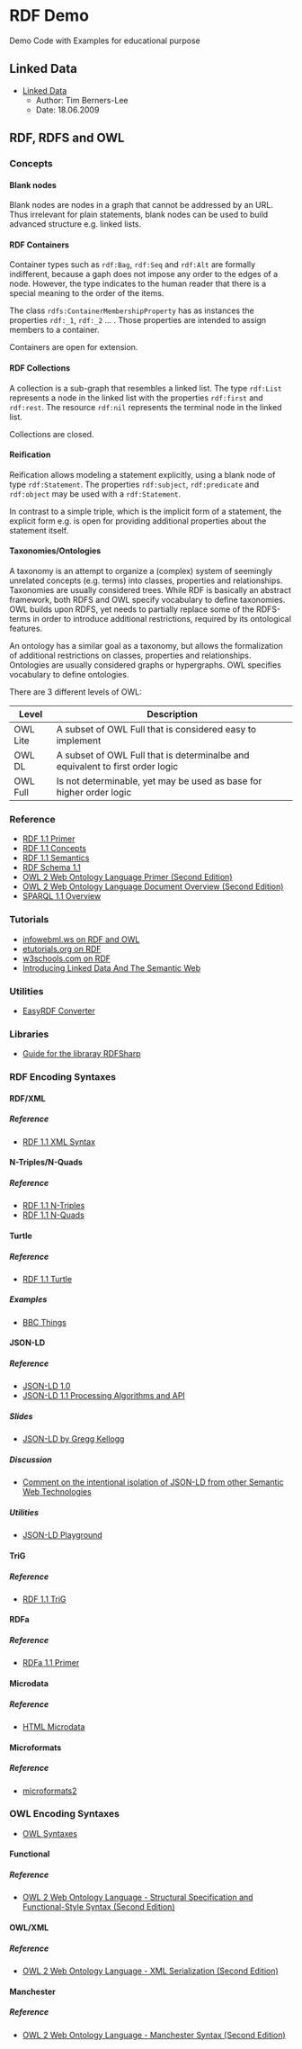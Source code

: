 # RDF Demo

Demo Code with Examples for educational purpose

## Linked Data

- [Linked Data](https://www.w3.org/DesignIssues/LinkedData.html)
  - Author: Tim Berners-Lee
  - Date: 18.06.2009

## RDF, RDFS and OWL

### Concepts

#### Blank nodes

Blank nodes are nodes in a graph that cannot be addressed by an URL.
Thus irrelevant for plain statements, blank nodes can be used to build advanced structure e.g. linked lists.

#### RDF Containers

Container types such as `rdf:Bag`, `rdf:Seq` and `rdf:Alt` are formally indifferent,
because a gaph does not impose any order to the edges of a node.
However, the type indicates to the human reader that there is a special meaning to the order of the items.

The class `rdfs:ContainerMembershipProperty` has as instances the properties `rdf:_1`, `rdf:_2` ... .
Those properties are intended to assign members to a container.

Containers are open for extension.

#### RDF Collections

A collection is a sub-graph that resembles a linked list.
The type `rdf:List` represents a node in the linked list with the properties `rdf:first` and `rdf:rest`.
The resource `rdf:nil` represents the terminal node in the linked list.

Collections are closed.

#### Reification

Reification allows modeling a statement explicitly, using a blank node of type `rdf:Statement`.
The properties `rdf:subject`, `rdf:predicate` and `rdf:object` may be used with a `rdf:Statement`.

In contrast to a simple triple, which is the implicit form of a statement,
the explicit form e.g. is open for providing additional properties about the statement itself.

#### Taxonomies/Ontologies

A taxonomy is an attempt to organize a (complex) system of seemingly unrelated concepts (e.g. terms) into classes, properties and relationships.
Taxonomies are usually considered trees.
While RDF is basically an abstract framework, both RDFS and OWL specify vocabulary to define taxonomies.
OWL builds upon RDFS, yet needs to partially replace some of the RDFS-terms in order to introduce additional restrictions, required by its ontological features.

An ontology has a similar goal as a taxonomy, but allows the formalization of additional restrictions on classes, properties and relationships.
Ontologies are usually considered graphs or hypergraphs.
OWL specifies vocabulary to define ontologies.

There are 3 different levels of OWL:

Level     | Description                                                                   |
----------|-------------------------------------------------------------------------------|
 OWL Lite | A subset of OWL Full that is considered easy to implement                     |
 OWL DL   | A subset of OWL Full that is determinalbe and equivalent to first order logic |
 OWL Full | Is not determinable, yet may be used as base for higher order logic           |

### Reference

- [RDF 1.1 Primer](https://www.w3.org/TR/rdf11-primer/)
- [RDF 1.1 Concepts](https://www.w3.org/TR/rdf11-concepts/)
- [RDF 1.1 Semantics](https://www.w3.org/TR/rdf11-mt/)
- [RDF Schema 1.1](https://www.w3.org/TR/rdf-schema/)
- [OWL 2 Web Ontology Language Primer (Second Edition)](https://www.w3.org/TR/2012/REC-owl2-primer-20121211/)
- [OWL 2 Web Ontology Language Document Overview (Second Edition)](https://www.w3.org/TR/2012/REC-owl2-overview-20121211/)
- [SPARQL 1.1 Overview](http://www.w3.org/TR/sparql11-overview/)

### Tutorials

- [infowebml.ws on RDF and OWL](http://infowebml.ws/rdf-owl/)
- [etutorials.org on RDF](http://etutorials.org/Misc/Practical+resource+description+framework+rdf/)
- [w3schools.com on RDF](https://www.w3schools.com/xml/xml_rdf.asp)
- [Introducing Linked Data And The Semantic Web](http://www.linkeddatatools.com/semantic-web-basics)

### Utilities

- [EasyRDF Converter](http://www.easyrdf.org/converter)

### Libraries

- [Guide for the libraray RDFSharp](http://dadev.cloudapp.net/Datos%20Abiertos/PDF/ReferenceGuide.pdf)

### RDF Encoding Syntaxes

#### RDF/XML

##### Reference

- [RDF 1.1 XML Syntax](https://www.w3.org/TR/rdf-syntax-grammar/)

#### N-Triples/N-Quads

##### Reference

- [RDF 1.1 N-Triples](https://www.w3.org/TR/n-triples/)
- [RDF 1.1 N-Quads](https://www.w3.org/TR/n-quads/)

#### Turtle

##### Reference

- [RDF 1.1 Turtle](https://www.w3.org/TR/turtle/)

##### Examples

- [BBC Things](https://www.bbc.co.uk/things/)

#### JSON-LD

##### Reference

- [JSON-LD 1.0](https://www.w3.org/TR/json-ld/)
- [JSON-LD 1.1 Processing Algorithms and API](https://www.w3.org/TR/json-ld11-api/)

##### Slides

- [JSON-LD by Gregg Kellogg](https://de.slideshare.net/gkellogg1/json-for-linked-data)

##### Discussion

- [Comment on the intentional isolation of JSON-LD from other Semantic Web Technologies](http://manu.sporny.org/2014/json-ld-origins-2/)

##### Utilities

- [JSON-LD Playground](https://json-ld.org/playground/)

#### TriG

##### Reference

- [RDF 1.1 TriG](https://www.w3.org/TR/trig/)

#### RDFa

##### Reference

- [RDFa 1.1 Primer](https://www.w3.org/TR/rdfa-primer/)

#### Microdata

##### Reference

- [HTML Microdata](https://www.w3.org/TR/microdata/)

#### Microformats

##### Reference

- [microformats2](http://microformats.org/wiki/microformats2)

### OWL Encoding Syntaxes

- [OWL Syntaxes](http://ontogenesis.knowledgeblog.org/88)

#### Functional

##### Reference

- [OWL 2 Web Ontology Language - Structural Specification and Functional-Style Syntax (Second Edition)](https://www.w3.org/TR/owl2-syntax/)

#### OWL/XML

##### Reference

- [OWL 2 Web Ontology Language - XML Serialization (Second Edition)](https://www.w3.org/TR/2012/REC-owl2-xml-serialization-20121211/)

#### Manchester

##### Reference

- [OWL 2 Web Ontology Language - Manchester Syntax (Second Edition)](https://www.w3.org/TR/owl2-manchester-syntax/)
